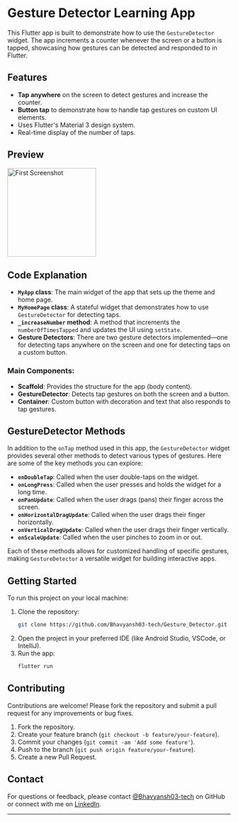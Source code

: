 # Gesture Detector Learning App

This Flutter app is built to demonstrate how to use the `GestureDetector` widget. The app increments a counter whenever the screen or a button is tapped, showcasing how gestures can be detected and responded to in Flutter.

## Features
- **Tap anywhere** on the screen to detect gestures and increase the counter.
- **Button tap** to demonstrate how to handle tap gestures on custom UI elements.
- Uses Flutter's Material 3 design system.
- Real-time display of the number of taps.

## Preview
<img src="https://github.com/user-attachments/assets/e42691f9-a2a5-48f3-9ef7-9eec3a0f5234" alt="First Screenshot" style="width: 200px; height: auto; margin-right: 10px;">

## Code Explanation

- **`MyApp` class**: The main widget of the app that sets up the theme and home page.
- **`MyHomePage` class**: A stateful widget that demonstrates how to use `GestureDetector` for detecting taps.
- **`_increaseNumber` method**: A method that increments the `numberOfTimesTapped` and updates the UI using `setState`.
- **Gesture Detectors**: There are two gesture detectors implemented—one for detecting taps anywhere on the screen and one for detecting taps on a custom button.

### Main Components:
- **Scaffold**: Provides the structure for the app (body content).
- **GestureDetector**: Detects tap gestures on both the screen and a button.
- **Container**: Custom button with decoration and text that also responds to tap gestures.

## GestureDetector Methods

In addition to the `onTap` method used in this app, the `GestureDetector` widget provides several other methods to detect various types of gestures. Here are some of the key methods you can explore:

- **`onDoubleTap`**: Called when the user double-taps on the widget.
- **`onLongPress`**: Called when the user presses and holds the widget for a long time.
- **`onPanUpdate`**: Called when the user drags (pans) their finger across the screen.
- **`onHorizontalDragUpdate`**: Called when the user drags their finger horizontally.
- **`onVerticalDragUpdate`**: Called when the user drags their finger vertically.
- **`onScaleUpdate`**: Called when the user pinches to zoom in or out.

Each of these methods allows for customized handling of specific gestures, making `GestureDetector` a versatile widget for building interactive apps.

## Getting Started

To run this project on your local machine:

1. Clone the repository:
   ```bash
   git clone https://github.com/Bhavyansh03-tech/Gesture_Detector.git
   ```
2. Open the project in your preferred IDE (like Android Studio, VSCode, or IntelliJ).
3. Run the app:
   ```bash
   flutter run
   ```

## Contributing

Contributions are welcome! Please fork the repository and submit a pull request for any improvements or bug fixes.

1. Fork the repository.
2. Create your feature branch (`git checkout -b feature/your-feature`).
3. Commit your changes (`git commit -am 'Add some feature'`).
4. Push to the branch (`git push origin feature/your-feature`).
5. Create a new Pull Request.

## Contact

For questions or feedback, please contact [@Bhavyansh03-tech](https://github.com/Bhavyansh03-tech) on GitHub or connect with me on [LinkedIn](https://www.linkedin.com/in/bhavyansh03/).

---
